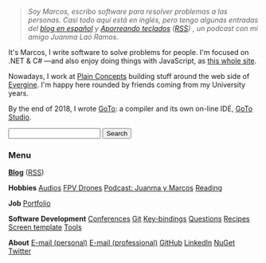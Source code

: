 > *Soy Marcos, escribo software para resolver problemas a las personas.
> Casi todo aquí está en inglés, pero tengo
> algunas entradas del [blog en español](/?i=blog-es)
> y
> [Aporreando teclados](https://www.ivoox.com/podcast-aporreando-teclados_sq_f11142253_1.html)
> ([RSS](https://www.ivoox.com/podcast-aporreando-teclados_fg_f11142253_filtro_1.xml))
> , un podcast con mi amigo Juanma Laó Ramos.*

It's Marcos, I write software to solve problems for people.
I'm focused on .NET & C# —and also enjoy doing things with JavaScript,
as [this whole site](https://github.com/MarcosCobena/marcoscobena.github.io).

Nowadays, I work at [Plain Concepts](http://www.plainconcepts.com) building stuff around the web side of [Evergine](https://evergine.com).
I'm happy here rounded by friends coming from my University years.

By the end of 2018, I wrote [GoTo](?i=goto): a compiler and its own on-line IDE, [GoTo Studio](goto-studio).

<form action="https://www.google.com/search" class="center" method="get" name="searchform">
    <input name="sitesearch" type="hidden" value="marcoscobena.com">
    <input autocomplete="on" class="form-control search" name="q" required="required" type="text">
    <button class="button" type="submit">Search</button>
</form>

### Menu

[**Blog**](/?i=blog) ([RSS](feed.rss))

<div id="posts-latest"></div>

<script src="items/home.js"></script>

**Hobbies** [Audios](/?i=audios) [FPV Drones](/?i=drones) [Podcast: Juanma y Marcos](?i=juanma-y-marcos) [Reading](/?i=reading)

**Job** [Portfolio](/?i=portfolio)

**Software Development** [Conferences](/?i=conferences) [Git](/?i=git)
[Key-bindings](/?i=key-bindings) [Questions](/?i=questions) [Recipes](/?i=recipes) [Screen
template](/?i=screen-template) [Tools](/?i=tools)

**About** [E-mail (personal)](mailto:MarcosCobena@outlook.com) [E-mail (professional)](mailto:MCobena@plainconcepts.com) [GitHub](https://github.com/MarcosCobena) [LinkedIn](https://www.linkedin.com/in/MarcosCobena) [NuGet](https://www.nuget.org/profiles/MarcosCobena) [Twitter](https://twitter.com/1Marcos2Cobena)
